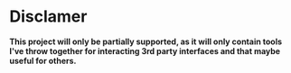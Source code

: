 ﻿# Disclamer
**This project will only be partially supported, as it will only contain tools I've throw together for interacting 3rd party interfaces and that maybe useful for others.**